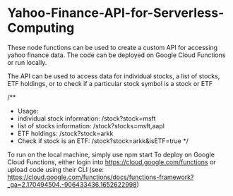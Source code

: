 # Yahoo-Finance-API-for-Serverless-Computing

These node functions can be used to create a custom API for accessing yahoo finance data. The code can be deployed on Google Cloud Functions or run locally.

The API can be used to access data for individual stocks, a list of stocks, ETF holdings, or to check if a particular stock symbol is a stock or ETF

/\*\*

- Usage:
- individual stock information: /stock?stock=msft
- list of stocks information: /stock?stocks=msft,aapl
- ETF holdings: /stock?stock=arkk
- Check if stock is an ETF: /stock?stock=arkk&isETF=true
  \*/

To run on the local machine, simply use npm start
To deploy on Google Cloud Functions, either login into https://cloud.google.com/functions or upload code using their CLI (see: https://cloud.google.com/functions/docs/functions-framework?_ga=2.170494504.-906433436.1652622998)
